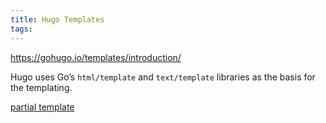 ```yaml
---
title: Hugo Templates
tags:
---
```




https://gohugo.io/templates/introduction/



Hugo uses Go’s `html/template` and `text/template` libraries as the basis for the templating.



[partial template](https://gohugo.io/templates/partials/)

